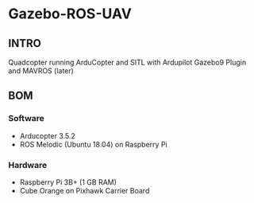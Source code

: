 # Gazebo-ROS-UAV

## INTRO

Quadcopter running ArduCopter and SITL with Ardupilot Gazebo9 Plugin and MAVROS (later)

## BOM

### Software ###
* Arducopter 3.5.2
* ROS Melodic (Ubuntu 18.04) on Raspberry Pi

### Hardware ###
* Raspberry Pi 3B+ (1 GB RAM) 
* Cube Orange on Pixhawk Carrier Board
